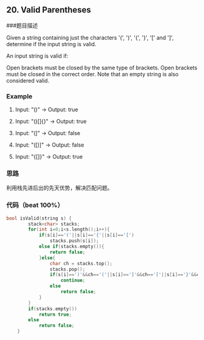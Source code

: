 ## 20. Valid Parentheses

###题目描述

Given a string containing just the characters '(', ')', '{', '}', '[' and ']', determine if the input string is valid.

An input string is valid if:

Open brackets must be closed by the same type of brackets.
Open brackets must be closed in the correct order.
Note that an empty string is also considered valid.

### Example
1. Input: "()"   -> Output: true

2. Input: "()[]{}" -> Output: true

3. Input: "(]" -> Output: false

4. Input: "([)]" -> Output: false

5. Input: "{[]}" -> Output: true
### 思路
利用栈先进后出的先天优势，解决匹配问题。

### 代码（beat 100%）
```cpp
bool isValid(string s) {
        stack<char> stacks;
        for(int i=0;i<s.length();i++){
            if(s[i]=='('||s[i]=='{'||s[i]=='[')
                stacks.push(s[i]);
            else if(stacks.empty()){
                return false;
            }else{
                char ch = stacks.top();
                stacks.pop();
                if(s[i]==')'&&ch=='('||s[i]==']'&&ch=='['||s[i]=='}'&&ch=='{')
                    continue;
                else
                    return false;
            }
        }
        if(stacks.empty())
            return true;
        else
            return false;
    }

```
